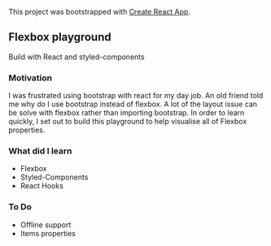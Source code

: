 This project was bootstrapped with [Create React App](https://github.com/facebook/create-react-app).

## Flexbox playground

Build with React and styled-components

### Motivation

I was frustrated using bootstrap with react for my day job. An old friend told me why do I use bootstrap instead of flexbox.
A lot of the layout issue can be solve with flexbox rather than importing bootstrap. In order to learn quickly, I set out to build
this playground to help visualise all of Flexbox properties.

### What did I learn

* Flexbox
* Styled-Components
* React Hooks

### To Do

* Offline support
* Items properties

